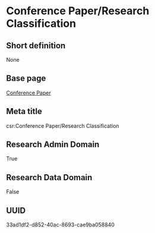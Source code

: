 # Conference Paper/Research Classification
## Short definition
None
## Base page
[Conference Paper](../../Objects/Conference%20Paper.md)
## Meta title
csr:Conference Paper/Research Classification
## Research Admin Domain
True
## Research Data Domain
False
## UUID
33ad1df2-d852-40ac-8693-cae9ba058840

